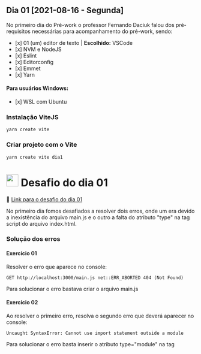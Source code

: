 <h2>Dia 01 [2021-08-16 - Segunda]</h2>
<p>No primeiro dia do Pré-work o professor Fernando Daciuk falou dos pré-requisitos necessárias para acompanhamento do pré-work, sendo:</p>
<ul>
  <li>[x] 01 (um) editor de texto | <strong>Escolhido:</strong> VSCode </li>
  <li>[x] NVM e NodeJS</li>
  <li>[x] Eslint</li>
  <li>[x] Editorconfig</li>
  <li>[x] Emmet</li>
  <li>[x] Yarn</li>  
</ul>
<h4>Para usuários Windows:</h4>
<ul>
  <li>[x] WSL com Ubuntu</li>
</ul>
<h3>Instalação ViteJS</h3>

```
yarn create vite
```

### Criar projeto com o Vite

```
yarn create vite dia1
```

### 

# <img src="https://emojipedia-us.s3.amazonaws.com/source/skype/289/three-oclock_1f552.png" height="32"/> Desafio do dia 01

<p>🔗 <a href="https://github.com/brainnco/desafios-pre-work-b-academy/tree/main/dia1">Link para o desafio do dia 01</a></p>

<p>No primeiro dia fomos desafiados a resolver dois erros, onde um era devido a inexistência do arquivo main.js e o outro a falta do atributo "type" na tag script do arquivo index.html.</P>

### Solução dos erros

#### Exercício 01

<p>Resolver o erro que aparece no console:</p>

```
GET http://localhost:3000/main.js net::ERR_ABORTED 404 (Not Found)
```

<p>Para solucionar o erro bastava criar o arquivo main.js</p>

#### Exercício 02

<p>Ao resolver o primeiro erro, resolva o segundo erro que deverá aparecer no console:</p>

```
Uncaught SyntaxError: Cannot use import statement outside a module
```

<p>Para solucionar o erro basta inserir o atributo type="module" na tag <script/></p>

#### Exercício 03

<p>Olhe novamente para o console, e resolva o próximo erro:</p>

```
main.js:3 Uncaught TypeError: Cannot set property 'innerHTML' of null
```

<p>Para solucionar bastava ou criar a div #app ou colocar o ID app em alguma div.</p>

#### Exercício 04

<p>Crie um link no HTML (fora da div .app), e adicione à ele um evento de clique. O clique nesse botão deverá alternar a visibilidade do .app: se o .app estiver visível, ele deverá ser escondido. Se estiver escondido, o clique deve exibí-lo.</p>

<p>Para facilitar a visualização, minha filha me deu a ideia que eu implementasse o feitiço do Mapa do Maroto do filme Harry Potter e o Prisioneiro de Askaban, que ficou conforme as imagens abaixo, para implementar adicionei um addEventListener no botão e toggleAttribute na div#app:</p>

```
import './style.css';

document.querySelector('#app').innerHTML = `
  <div class="mapa">
  <h1>O Mapa do Maroto</h1>
  <img src="./src/imgs/mapa_maroto.jpg" alt="Mapa do Salteador">
  </div>
`;

const btnLink = document.querySelector('[data-js="btnLink"]');
const appContainer = document.querySelector('#app');

btnLink.addEventListener('click', () => {
  appContainer.toggleAttribute('hidden');
  btnLink.innerHTML = appContainer.hasAttribute('hidden')
    ? 'Eu juro solenemente que não vou fazer nada de bom.'
    : 'Malfeito feito';
});
```

### Com a div #app desabilitada:

![image](https://user-images.githubusercontent.com/4163340/129776083-e807baaf-c270-4fe8-adc4-3cbac6c172d9.png)

### Com a div #app habilitada:

![image](https://user-images.githubusercontent.com/4163340/129776949-cfdf8256-6d8d-48ec-b096-2ef2fb2271b4.png)
